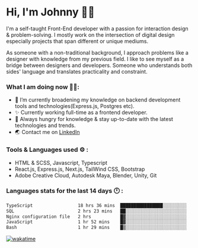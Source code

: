# Hi, I'm Johnny 👋🧑‍

I'm a self-taught Front-End developer with a passion for interaction design & problem-solving. I mostly work on the intersection of digital design especially projects that span different or unique mediums.

As someone with a non-traditional background, I approach problems like a designer with knowledge from my previous field. I like to see myself as a bridge between designers and developers. Someone who understands both sides' language and translates practicality and constraint.

### What I am doing now 🧑‍💻:

- 🔭 I’m currently broadening my knowledge on backend development tools and technologies(Express.js, Postgres etc).
- ✨ Currently working full-time as a frontend developer.
- 📖 Always hungry for knowledge & stay up-to-date with the latest technologies and trends.
- 🌏 Contact me on [LinkedIn](https://www.linkedin.com/in/johchai/)

### Tools & Languages used ⚙️ :

- HTML & SCSS, Javascript, Typescript
- React.js, Express.js, Next.js, TailWind CSS, Bootstrap
- Adobe Creative Cloud, Autodesk Maya, Blender, Unity, Git

### Languages stats for the last 14 days 🕛 :

<!--START_SECTION:waka-->

```txt
TypeScript                 18 hrs 36 mins  ████████████████░░░░░░░░░   64.55 %
SQL                        2 hrs 23 mins   ██░░░░░░░░░░░░░░░░░░░░░░░   08.29 %
Nginx configuration file   2 hrs           █▓░░░░░░░░░░░░░░░░░░░░░░░   06.98 %
JavaScript                 1 hr 52 mins    █▓░░░░░░░░░░░░░░░░░░░░░░░   06.50 %
Bash                       1 hr 29 mins    █▒░░░░░░░░░░░░░░░░░░░░░░░   05.20 %
```

<!--END_SECTION:waka-->

[![wakatime](https://wakatime.com/badge/user/0cd14e89-b357-451d-b5c1-4a79286fb5a6.svg)](https://wakatime.com/@0cd14e89-b357-451d-b5c1-4a79286fb5a6)

